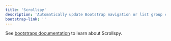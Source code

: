 ```yaml
---
title: 'Scrollspy'
description: 'Automatically update Bootstrap navigation or list group components based on scroll position to indicate which link is currently active in the viewport.'
bootstrap-link: ''
---
```


See [bootstraps documentation](http://getbootstrap.com/docs/4.1/components/scrollspy/) to learn about Scrollspy.
